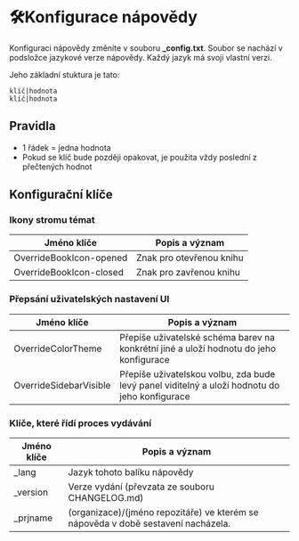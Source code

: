 # 🛠️Konfigurace nápovědy

Konfiguraci nápovědy změníte v souboru **_config.txt**. Soubor se nachází v podsložce jazykové verze nápovědy. Každý jazyk má svoji vlastní verzi.

Jeho základní stuktura je tato:

```
klíč|hodnota
klíč|hodnota
```

## Pravidla

- 1 řádek = jedna hodnota
- Pokud se klíč bude později opakovat, je použita vždy poslední z přečtených hodnot

## Konfigurační klíče

### Ikony stromu témat

| Jméno klíče | Popis a význam |
|---|---|
| OverrideBookIcon-opened | Znak pro otevřenou knihu |
| OverrideBookIcon-closed | Znak pro zavřenou knihu |

### Přepsání uživatelských nastavení UI

| Jméno klíče | Popis a význam |
|---|---|
| OverrideColorTheme | Přepíše uživatelské schéma barev na konkrétní jiné a uloží hodnotu do jeho konfigurace |
| OverrideSidebarVisible | Přepíše uživatelskou volbu, zda bude levý panel viditelný a uloží hodnotu do jeho konfigurace |

### Klíče, které řídí proces vydávání
| Jméno klíče | Popis a význam |
|---|---|
| _lang | Jazyk tohoto balíku nápovědy |
| _version | Verze vydání (převzata ze souboru CHANGELOG.md) |
| _prjname | (organizace)/(jméno repozitáře) ve kterém se nápověda v době sestavení nacházela. |

